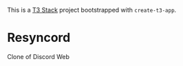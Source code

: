 This is a [T3 Stack](https://create.t3.gg/) project bootstrapped with `create-t3-app`.

# Resyncord

Clone of Discord Web

